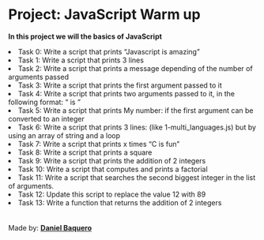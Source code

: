 <html>
<h1>Project: JavaScript Warm up</h1>
<p><strong>In this project we will the basics of JavaScript</strong></p>
<body>
<li>Task 0: Write a script that prints “Javascript is amazing”</li>
<li>Task 1: Write a script that prints 3 lines</li>
<li>Task 2: Write a script that prints a message depending of the number of arguments passed</li>
<li>Task 3: Write a script that prints the first argument passed to it</li>
<li>Task 4: Write a script that prints two arguments passed to it, in the following format: “ is ”</li>
<li>Task 5: Write a script that prints My number: <first argument converted in integer> if the first argument can be converted to an integer</li>
<li>Task 6: Write a script that prints 3 lines: (like 1-multi_languages.js) but by using an array of string and a loop</li>
<li>Task 7: Write a script that prints x times “C is fun”</li>
<li>Task 8: Write a script that prints a square</li>
<li>Task 9: Write a script that prints the addition of 2 integers</li>
<li>Task 10: Write a script that computes and prints a factorial</li>
<li>Task 11: Write a script that searches the second biggest integer in the list of arguments.</li>
<li>Task 12: Update this script to replace the value 12 with 89</li>
<li>Task 13: Write a function that returns the addition of 2 integers</li>
</body>
<br>
<br>
<footer>Made by: <strong><a href="https://github.com/DanielBaquero28">Daniel Baquero</a></strong></footer>
</html>

